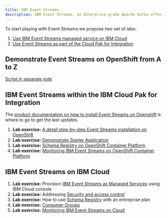 ```yaml
---
title: IBM Event Streams
description: IBM Event Streams, an Enterprise-grade Apache Kafka offering
---
```


To start playing with Event Streams we propose two set of labs:

1. [Use IBM Event Streams managed service on IBM Cloud](./#ibm-event-streams-on-ibm-cloud)
1. [Use Event Streams as part of the Cloud Pak for Integration](./#ibm-event-streams-within-the-ibm-cloud-pak-for-integration)

## Demonstrate Event Streams on OpenShift from A to Z

[Script in separate note](https://ibm-cloud-architecture.github.io/eda-tech-academy/demo/)

## IBM Event Streams within the IBM Cloud Pak for Integration

The [product documentation on how to install Event Streams on Openshift](https://ibm.github.io/event-streams/installing/installing/) is where to go
to get the last updates.


1. **Lab exercise:** [A detail step-by-step Event Streams installation on OpenShift](./es-cp4i/)
1. **Lab exercise:** [Demonstrate Starter Application](./starter-app.md)
1. **Lab exercise:** [Schema Registry on OpenShift Container Platform](../../use-cases/schema-registry-on-ocp/)
1. **Lab exercise:** [Monitoring IBM Event Streams on OpenShift Container Platform](../../use-cases/monitoring-on-ocp/)


## IBM Event Streams on IBM Cloud

1. **Lab exercise:** Provision [IBM Event Streams as Managed Services](./es-maas/es-cloud/) using IBM Cloud console
2. **Lab exercise:** Addressing [Security and access control](./es-maas/security/)
3. **Lab exercise:** How to use [Schema Registry](../../use-cases/schema-registry-on-cloud/) with an entreprise plan
4. **Lab exercise:** [Consumer Groups](./consumergrp.md)
5. **Lab exercise:** [Monitoring IBM Event Streams on Cloud](../../use-cases/monitoring-on-cloud/)

